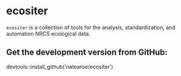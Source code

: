 # ecositer

`ecositer` is a collection of tools for the analysis, standardization, and automation NRCS ecological data.

## Get the development version from GitHub:

devtools::install_github('natearoe/ecositer')
